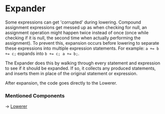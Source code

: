 # Expander

Some expressions can get 'corrupted' during lowering. Compound assignment expressions get messed up as when checking
for null, an assignment operation might happen twice instead of once (once while checking if it is null, the second
time when actually performing the assignment). To prevent this, expansion occurs before lowering to separate these
expressions into multiple expression statements. For example: `a += b += c;` expands into `b += c; a += b;`.

The Expander does this by walking through every statement and expression to see if it should be expanded. If so, it
collects any produced statements, and inserts them in place of the original statement or expression.

After expansion, the code goes directly to the Lowerer.

### Mentioned Components

-> [Lowerer](Lowerer.md)
